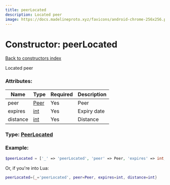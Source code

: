 ```yaml
---
title: peerLocated
description: Located peer
image: https://docs.madelineproto.xyz/favicons/android-chrome-256x256.png
---
```

# Constructor: peerLocated  
[Back to constructors index](index.md)



Located peer

### Attributes:

| Name     |    Type       | Required | Description |
|----------|---------------|----------|-------------|
|peer|[Peer](../types/Peer.md) | Yes|Peer|
|expires|[int](../types/int.md) | Yes|Expiry date|
|distance|[int](../types/int.md) | Yes|Distance|



### Type: [PeerLocated](../types/PeerLocated.md)


### Example:

```php
$peerLocated = ['_' => 'peerLocated', 'peer' => Peer, 'expires' => int, 'distance' => int];
```  


Or, if you're into Lua:

```lua
peerLocated={_='peerLocated', peer=Peer, expires=int, distance=int}

```


